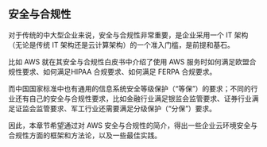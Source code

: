 ## 安全与合规性


对于传统的中大型企业来说，安全与合规性非常重要，是企业采用一个 IT 架构（无论是传统 IT 架构还是云计算架构）的一个准入门槛，是前提和基石。

比如 AWS 就在其安全与合规性白皮书中介绍了使用 AWS 服务时如何满足欧盟合规性要求、如何满足HIPAA 合规要求、如何满足 FERPA 合规要求。

而中国国家标准中也有通用的信息系统安全等级保护（“等保”）的要求；不同的行业还有自己的安全与合规性要求，比如金融行业满足银监会监管要求、证券行业满足证监会监管要求、军工行业还需要满足分级保护（“分保”）要求。

因此，本章节希望通过对 AWS 安全与合规性的简介，得出一些企业云环境安全与合规性方面的框架和方法论，以及一些最佳实践。


